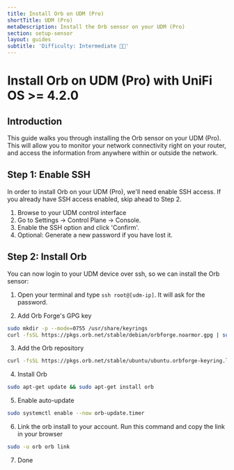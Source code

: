 ```yaml
---
title: Install Orb on UDM (Pro)
shortTitle: UDM (Pro)
metaDescription: Install the Orb sensor on your UDM (Pro)
section: setup-sensor
layout: guides
subtitle: 'Difficulty: Intermediate 🧑‍🔬'
---
```


# Install Orb on UDM (Pro) with UniFi OS >= 4.2.0

## Introduction

This guide walks you through installing the Orb sensor on your UDM (Pro). This will allow you to monitor your network connectivity right on your router, and access the information from anywhere within or outside the network.

## Step 1: Enable SSH

In order to install Orb on your UDM (Pro), we'll need enable SSH access. If you already have SSH access enabled, skip ahead to Step 2.

1. Browse to your UDM control interface
2. Go to Settings -> Control Plane -> Console.
3. Enable the SSH option and click 'Confirm'.
4. Optional: Generate a new password if you have lost it.

## Step 2: Install Orb

You can now login to your UDM device over ssh, so we can install the Orb sensor:

1. Open your terminal and type `ssh root@[udm-ip]`. It will ask for the password.

2. Add Orb Forge's GPG key

```bash
sudo mkdir -p --mode=0755 /usr/share/keyrings
curl -fsSL https://pkgs.orb.net/stable/debian/orbforge.noarmor.gpg | sudo tee /usr/share/keyrings/orbforge-keyring.gpg >/dev/null
```

3. Add the Orb repository

```bash
curl -fsSL https://pkgs.orb.net/stable/ubuntu/ubuntu.orbforge-keyring.list | sudo tee /etc/apt/sources.list.d/orb.list
```

4. Install Orb

```bash
sudo apt-get update && sudo apt-get install orb
```

5. Enable auto-update

```bash
sudo systemctl enable --now orb-update.timer
```

6. Link the orb install to your account. Run this command and copy the link in your browser

```bash
sudo -u orb orb link
```

7. Done